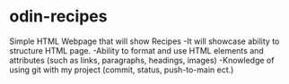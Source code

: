 # odin-recipes
Simple HTML Webpage that will show Recipes
    -It will showcase ability to structure HTML page.
    -Ability to format and use HTML elements and attributes (such as links, paragraphs, headings, images)
    -Knowledge of using git with my project (commit, status, push-to-main ect.)